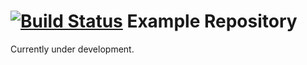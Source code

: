 [![Build Status](https://travis-ci.org/taylormck/ExampleRepository.png)](https://travis-ci.org/taylormck/ExampleRepository)
Example Repository
==================

Currently under development.
